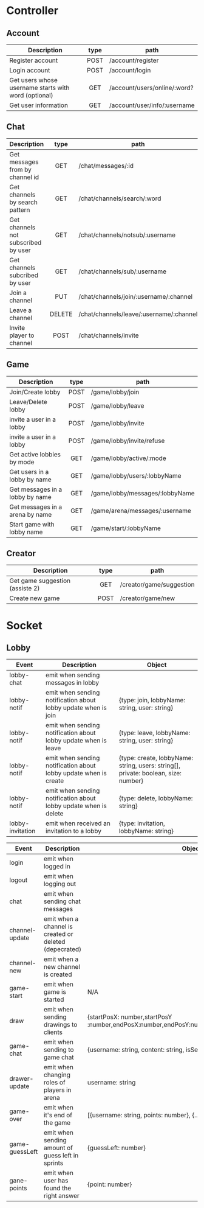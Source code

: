 # Controller

## Account

| Description                                          | type | path                         |
| ---------------------------------------------------- | :--: | ---------------------------- |
| Register account                                     | POST | /account/register            |
| Login account                                        | POST | /account/login               |
| Get users whose username starts with word (optional) |  GET | /account/users/online/:word? |
| Get user information                                 |  GET | /account/user/info/:username |

## Chat

| Description                         |  type  | path                                    |
| ----------------------------------- | :----: | --------------------------------------- |
| Get messages from by channel id     |   GET  | /chat/messages/:id                      |
| Get channels by search pattern      |   GET  | /chat/channels/search/:word             |
| Get channels not subscribed by user |   GET  | /chat/channels/notsub/:username         |
| Get channels subcribed by user      |   GET  | /chat/channels/sub/:username            |
| Join a channel                      |   PUT  | /chat/channels/join/:username/:channel  |
| Leave a channel                     | DELETE | /chat/channels/leave/:username/:channel |
| Invite player to channel            |  POST  | /chat/channels/invite                   |

## Game

| Description                       | type | path                            |
| ----------------------------      | :--: | ----------------------------    |
| Join/Create lobby                 | POST | /game/lobby/join                |
| Leave/Delete lobby                | POST | /game/lobby/leave               |
| invite a user in a lobby          | POST | /game/lobby/invite              |
| invite a user in a lobby          | POST | /game/lobby/invite/refuse       |
| Get active lobbies by mode        |  GET | /game/lobby/active/:mode        |
| Get users in a lobby by name      |  GET | /game/lobby/users/:lobbyName    |
| Get messages in a lobby by name   |  GET | /game/lobby/messages/:lobbyName |
| Get messages in a arena by name   |  GET | /game/arena/messages/:username  |
| Start game with lobby name        |  GET | /game/start/:lobbyName          |

## Creator

| Description                     | type | path                     |
| ------------------------------- | :--: | ------------------------ |
| Get game suggestion (assiste 2) |  GET | /creator/game/suggestion |
| Create new game                 | POST | /creator/game/new        |

# Socket

## Lobby

| Event            | Description                                                      | Object                                                                              |
| ---------------- | ---------------------------------------------------------------- | ----------------------------------------------------------------------------------- |
| lobby-chat       | emit when sending messages in lobby                              |                                                                                     |
| lobby-notif      | emit when sending notification about lobby update when is join   | {type: join, lobbyName: string, user: string}                                       |
| lobby-notif      | emit when sending notification about lobby update when is leave  | {type: leave, lobbyName: string, user: string}                                      |
| lobby-notif      | emit when sending notification about lobby update when is create | {type: create, lobbyName: string, users: string\[], private: boolean, size: number} |
| lobby-notif      | emit when sending notification about lobby update when is delete | {type: delete, lobbyName: string}                                                   |
| lobby-invitation | emit when received an invitation to a lobby                      | {type: invitation, lobbyName: string}                                               |

| Event          | Description                                            | Object                                                                                        |
| -------------- | ------------------------------------------------------ | --------------------------------------------------------------------------------------------- |
| login          | emit when logged in                                    |                                                                                               |
| logout         | emit when logging out                                  |                                                                                               |
| chat           | emit when sending chat messages                        |                                                                                               |
| channel-update | emit when a channel is created or deleted (depecrated) |                                                                                               |
| channel-new    | emit when a new channel is created                     |                                                                                               |
| game-start     | emit when game is started                              | N/A                                                                                           |
| draw           | emit when sending drawings to clients                  | {startPosX: number,startPosY :number,endPosX:number,endPosY:number,color:number,width:number} |
| game-chat      | emit when sending to game chat                         | {username: string, content: string, isServer:  boolean}                                       |
| drawer-update  | emit when changing roles of players in arena           | username: string                                                                              |
| game-over      | emit when it's end of the game                         | [{username: string, points: number}, {...}, ...]                                              |
| game-guessLeft | emit when sending amount of guess left in sprints      | {guessLeft: number}                                                                           |
| gane-points    | emit when user has found the right answer              | {point: number}                                                                               |
